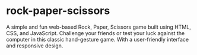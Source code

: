 # rock-paper-scissors
A simple and fun web-based Rock, Paper, Scissors game built using HTML, CSS, and JavaScript. Challenge your friends or test your luck against the computer in this classic hand-gesture game. With a user-friendly interface and responsive design.
